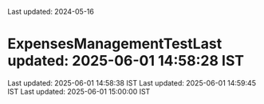 Last updated: 2024-05-16

# ExpensesManagementTestLast updated: 2025-06-01 14:58:28 IST
Last updated: 2025-06-01 14:58:38 IST
Last updated: 2025-06-01 14:59:45 IST
Last updated: 2025-06-01 15:00:00 IST
